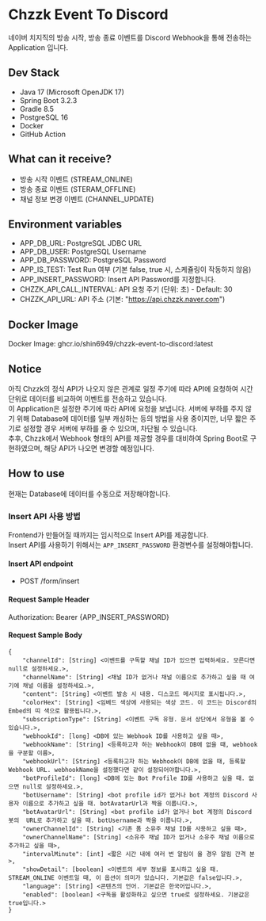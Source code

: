 # Chzzk Event To Discord
네이버 치지직의 방송 시작, 방송 종료 이벤트를 Discord Webhook을 통해 전송하는 Application 입니다.

## Dev Stack
- Java 17 (Microsoft OpenJDK 17)
- Spring Boot 3.2.3
- Gradle 8.5
- PostgreSQL 16
- Docker
- GitHub Action

## What can it receive?
- 방송 시작 이벤트 (STREAM_ONLINE)
- 방송 종료 이벤트 (STERAM_OFFLINE)
- 채널 정보 변경 이벤트 (CHANNEL_UPDATE)

## Environment variables
- APP_DB_URL: PostgreSQL JDBC URL
- APP_DB_USER: PostgreSQL Username
- APP_DB_PASSWORD: PostgreSQL Password
- APP_IS_TEST: Test Run 여부 (기본 false, true 시, 스케쥴링이 작동하지 않음)
- APP_INSERT_PASSWORD: Insert API Password를 지정합니다.
- CHZZK_API_CALL_INTERVAL: API 요청 주기 (단위: 초) - Default: 30
- CHZZK_API_URL: API 주소 (기본: "https://api.chzzk.naver.com")

## Docker Image
Docker Image: ghcr.io/shin6949/chzzk-event-to-discord:latest

## Notice
아직 Chzzk의 정식 API가 나오지 않은 관계로 일정 주기에 따라 API에 요청하여 시간 단위로 데이터를 비교하여 이벤트를 전송하고 있습니다.  
이 Application은 설정한 주기에 따라 API에 요청을 보냅니다. 서버에 부하를 주지 않기 위해 Database에 데이터를 일부 캐싱하는 등의 방법을 사용 중이지만, 너무 짧은 주기로 설정할 경우 서버에 부하를 줄 수 있으며, 차단될 수 있습니다.   
추후, Chzzk에서 Webhook 형태의 API를 제공할 경우를 대비하여 Spring Boot로 구현하였으며, 해당 API가 나오면 변경할 예정입니다.

## How to use
현재는 Database에 데이터를 수동으로 저장해야합니다.

### Insert API 사용 방법
Frontend가 만들어질 때까지는 임시적으로 Insert API를 제공합니다.  
Insert API를 사용하기 위해서는 `APP_INSERT_PASSWORD` 환경변수를 설정해야합니다.  

#### Insert API endpoint
- POST /form/insert

#### Request Sample Header
Authorization: Bearer {APP_INSERT_PASSWORD}

#### Request Sample Body
```
{
    "channelId": [String] <이벤트를 구독할 채널 ID가 있으면 입력하세요. 모른다면 null로 설정하세요.>,
    "channelName": [String] <채널 ID가 없거나 채널 이름으로 추가하고 싶을 때 여기에 채널 이름을 설정하세요.>,
    "content": [String] <이벤트 발송 시 내용. 디스코드 메시지로 표시됩니다.>,
    "colorHex": [String] <임베드 색상에 사용되는 색상 코드. 이 코드는 Discord의 Embed의 띠 색으로 활용됩니다.>,
    "subscriptionType": [String] <이벤트 구독 유형. 문서 상단에서 유형을 볼 수 있습니다.>,
    "webhookId": [long] <DB에 있는 Webhook ID를 사용하고 싶을 때>,
    "webhookName": [String] <등록하고자 하는 Webhook이 DB에 없을 때, webhook을 구분할 이름>,
    "webhookUrl": [String] <등록하고자 하는 Webhook이 DB에 없을 때, 등록할 Webhook URL. webhookName을 설정했다면 같이 설정되어야합니다.>,
    "botProfileId": [long] <DB에 있는 Bot Profile ID를 사용하고 싶을 때. 없으면 null로 설정하세요.>,
    "botUsername": [String] <bot profile id가 없거나 bot 계정의 Discord 사용자 이름으로 추가하고 싶을 때. botAvatarUrl과 짝을 이룹니다.>,
    "botAvatarUrl": [String] <bot profile id가 없거나 bot 계정의 Discord 봇의  URL로 추가하고 싶을 때. botUsername과 짝을 이룹니다.>,
    "ownerChannelId": [String] <기존 폼 소유주 채널 ID를 사용하고 싶을 때>,
    "ownerChannelName": [String] <소유주 채널 ID가 없거나 소유주 채널 이름으로 추가하고 싶을 때>,
    "intervalMinute": [int] <짧은 시간 내에 여러 번 알림이 올 경우 알림 간격 분>,
    "showDetail": [boolean] <이벤트의 세부 정보를 표시하고 싶을 때. STREAM_ONLINE 이벤트일 때, 이 옵션이 의미가 있습니다. 기본값은 false입니다.>,
    "language": [String] <콘텐츠의 언어. 기본값은 한국어입니다.>,
    "enabled": [boolean] <구독을 활성화하고 싶으면 true로 설정하세요. 기본값은 true입니다.>
}
```
